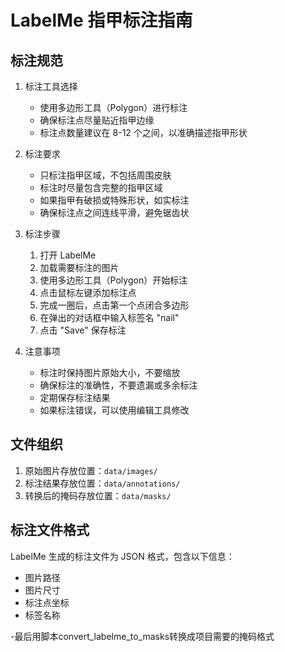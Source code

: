 # LabelMe 指甲标注指南

## 标注规范

1. 标注工具选择
   - 使用多边形工具（Polygon）进行标注
   - 确保标注点尽量贴近指甲边缘
   - 标注点数量建议在 8-12 个之间，以准确描述指甲形状

2. 标注要求
   - 只标注指甲区域，不包括周围皮肤
   - 标注时尽量包含完整的指甲区域
   - 如果指甲有破损或特殊形状，如实标注
   - 确保标注点之间连线平滑，避免锯齿状

3. 标注步骤
   1. 打开 LabelMe
   2. 加载需要标注的图片
   3. 使用多边形工具（Polygon）开始标注
   4. 点击鼠标左键添加标注点
   5. 完成一圈后，点击第一个点闭合多边形
   6. 在弹出的对话框中输入标签名 "nail"
   7. 点击 "Save" 保存标注

4. 注意事项
   - 标注时保持图片原始大小，不要缩放
   - 确保标注的准确性，不要遗漏或多余标注
   - 定期保存标注结果
   - 如果标注错误，可以使用编辑工具修改

## 文件组织

1. 原始图片存放位置：`data/images/`
2. 标注结果存放位置：`data/annotations/`
3. 转换后的掩码存放位置：`data/masks/`

## 标注文件格式

LabelMe 生成的标注文件为 JSON 格式，包含以下信息：
- 图片路径
- 图片尺寸
- 标注点坐标
- 标签名称 

-最后用脚本convert_labelme_to_masks转换成项目需要的掩码格式